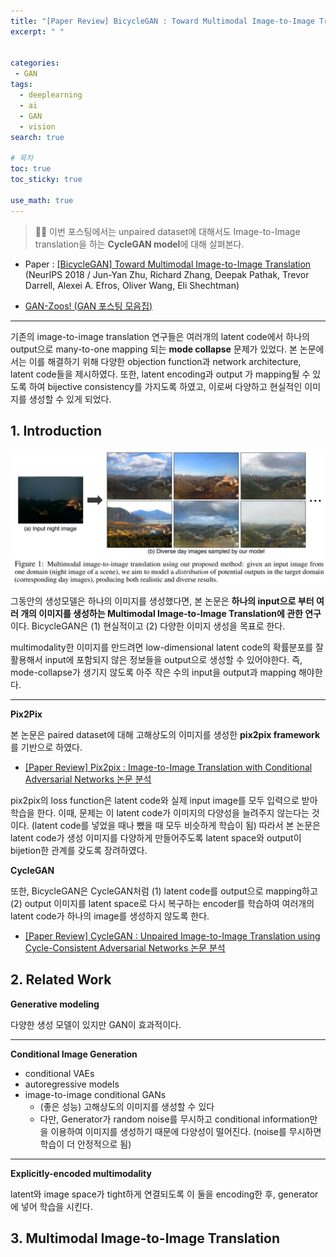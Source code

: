 ```yaml
---
title: "[Paper Review] BicycleGAN : Toward Multimodal Image-to-Image Translation 논문 분석"
excerpt: " "


categories:
 - GAN
tags:
  - deeplearning
  - ai
  - GAN
  - vision
search: true

# 목차
toc: true  
toc_sticky: true 

use_math: true
---
```


> ✍🏻 이번 포스팅에서는 unpaired dataset에 대해서도 Image-to-Image translation을 하는 **CycleGAN model**에 대해 살펴본다.


- Paper : [[BicycleGAN] Toward Multimodal Image-to-Image Translation](https://arxiv.org/abs/1711.11586) (NeurIPS 2018 / Jun-Yan Zhu, Richard Zhang, Deepak Pathak, Trevor Darrell, Alexei A. Efros, Oliver Wang, Eli Shechtman)

- [GAN-Zoos! (GAN 포스팅 모음집)](https://happy-jihye.github.io/gan/)

---

기존의 image-to-image translation 연구들은 여러개의 latent code에서 하나의 output으로 many-to-one mapping 되는 **mode collapse** 문제가 있었다. 본 논문에서는 이를 해결하기 위해 다양한 objection function과 network architecture, latent code들을 제시하였다. 또한, latent encoding과 output 가 mapping될 수 있도록 하여 bijective consistency를 가지도록 하였고, 이로써 다양하고 현실적인 이미지를 생성할 수 있게 되었다.


## 1. Introduction

<p align='center'><img src='https://github.com/happy-jihye/happy-jihye.github.io/blob/master/_posts/images/gan/bicyclegan1.PNG?raw=1' width = '800' ></p>

그동안의 생성모델은 하나의 이미지를 생성했다면, 본 논문은 **하나의 input으로 부터 여러 개의 이미지를 생성하는 Multimodal Image-to-Image Translation에 관한 연구**이다. BicycleGAN은 (1) 현실적이고 (2) 다양한 이미지 생성을 목표로 한다.

multimodality한 이미지를 만드려면 low-dimensional latent code의 확률분포를 잘 활용해서 input에 포함되지 않은 정보들을 output으로 생성할 수 있어야한다. 즉, mode-collapse가 생기지 않도록 아주 작은 수의 input을 output과 mapping 해야한다.

---

**Pix2Pix**

본 논문은 paired dataset에 대해 고해상도의 이미지를 생성한 **pix2pix framework**를 기반으로 하였다.
- [[Paper Review] Pix2pix : Image-to-Image Translation with Conditional Adversarial Networks 논문 분석](https://happy-jihye.github.io/gan/gan-8/)

pix2pix의 loss function은 latent code와 실제 input image를 모두 입력으로 받아 학습을 한다. 이때, 문제는 이 latent code가 이미지의 다양성을 늘려주지 않는다는 것이다. (latent code를 넣었을 때나 뺐을 때 모두 비슷하게 학습이 됨) 따라서 본 논문은 latent code가 생성 이미지를 다양하게 만들어주도록 latent space와 output이 bijetion한 관계를 갖도록 장려하였다.

**CycleGAN**

또한, BicycleGAN은 CycleGAN처럼 (1) latent code를 output으로 mapping하고 (2) output 이미지를 latent space로 다시 복구하는 encoder를 학습하여 여러개의 latent code가 하나의 image를 생성하지 않도록 한다.
- [[Paper Review] CycleGAN : Unpaired Image-to-Image Translation using Cycle-Consistent Adversarial Networks 논문 분석](https://happy-jihye.github.io/gan/gan-10/)

## 2. Related Work

**Generative modeling**

다양한 생성 모델이 있지만 GAN이 효과적이다.

---

**Conditional Image Generation**

- conditional VAEs
- autoregressive models
- image-to-image conditional GANs
  - (좋은 성능) 고해상도의 이미지를 생성할 수 있다
  - 다만, Generator가 random noise를 무시하고 conditional information만을 이용하여 이미지를 생성하기 때문에 다양성이 떨어진다. (noise를 무시하면 학습이 더 안정적으로 됨)

---

**Explicitly-encoded multimodality**

latent와 image space가 tight하게 연결되도록 이 둘을 encoding한 후, generator에 넣어 학습을 시킨다.

## 3. Multimodal Image-to-Image Translation




